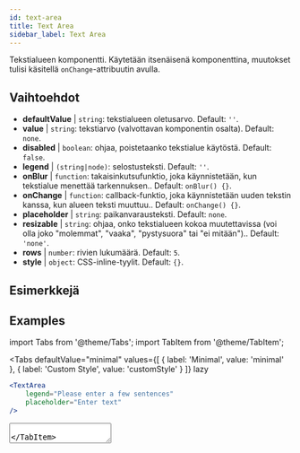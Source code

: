 ```yaml
---
id: text-area
title: Text Area
sidebar_label: Text Area
---
```


Tekstialueen komponentti. Käytetään itsenäisenä komponenttina, muutokset tulisi käsitellä `onChange`-attribuutin avulla.

## Vaihtoehdot

* __defaultValue__ | `string`: tekstialueen oletusarvo. Default: `''`.
* __value__ | `string`: tekstiarvo (valvottavan komponentin osalta). Default: `none`.
* __disabled__ | `boolean`: ohjaa, poistetaanko tekstialue käytöstä. Default: `false`.
* __legend__ | `(string|node)`: selostusteksti. Default: `''`.
* __onBlur__ | `function`: takaisinkutsufunktio, joka käynnistetään, kun tekstialue menettää tarkennuksen.. Default: `onBlur() {}`.
* __onChange__ | `function`: callback-funktio, joka käynnistetään uuden tekstin kanssa, kun alueen teksti muuttuu.. Default: `onChange() {}`.
* __placeholder__ | `string`: paikanvarausteksti. Default: `none`.
* __resizable__ | `string`: ohjaa, onko tekstialueen kokoa muutettavissa (voi olla joko "molemmat", "vaaka", "pystysuora" tai "ei mitään").. Default: `'none'`.
* __rows__ | `number`: rivien lukumäärä. Default: `5`.
* __style__ | `object`: CSS-inline-tyylit. Default: `{}`.


## Esimerkkejä

## Examples

import Tabs from '@theme/Tabs';
import TabItem from '@theme/TabItem';

<Tabs
    defaultValue="minimal"
    values={[
        { label: 'Minimal', value: 'minimal' },
        { label: 'Custom Style', value: 'customStyle' }
    ]}
    lazy
>

<TabItem value="minimal">

```jsx live
<TextArea
    legend="Please enter a few sentences"
    placeholder="Enter text"
/>
```

</TabItem>

<TabItem value="customStyle">

<TextArea
    legend="Please enter a few sentences"
    placeholder="Enter text"
    style={{
        fontSize: 33,
        fontFamily: 'Georgia', 
        boxShadow: '0 0 4px black',
        background: 'rgb(238,174,202)', 
        background: 'radial-gradient(circle, rgba(255, 255, 0, 0.3) 44%, white 100%)' 
    }}
/>

</TabItem>

</Tabs>

